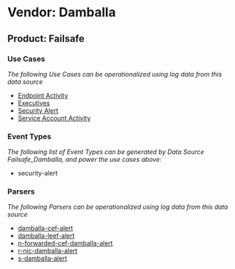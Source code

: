 Vendor: Damballa
================
Product: Failsafe
-----------------

### Use Cases

_The following Use Cases can be operationalized using log data from this data source_

* [Endpoint Activity](../UseCases/usecase_endpoint_activity.md)
* [Executives](../UseCases/usecase_executives.md)
* [Security Alert](../UseCases/usecase_security_alert.md)
* [Service Account Activity](../UseCases/usecase_service_account_activity.md)


### Event Types

_The following list of Event Types can be generated by Data Source Failsafe_Damballa, and power the use cases above:_

- security-alert


### Parsers

_The following Parsers can be operationalized using log data from this data source_

* [damballa-cef-alert](../Parsers/parserContent_damballa-cef-alert.md)
* [damballa-leef-alert](../Parsers/parserContent_damballa-leef-alert.md)
* [n-forwarded-cef-damballa-alert](../Parsers/parserContent_n-forwarded-cef-damballa-alert.md)
* [r-nic-damballa-alert](../Parsers/parserContent_r-nic-damballa-alert.md)
* [s-damballa-alert](../Parsers/parserContent_s-damballa-alert.md)
